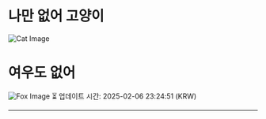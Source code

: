 
# 나만 없어 고양이

![Cat Image](https://cdn2.thecatapi.com/images/36v.jpg)

# 여우도 없어
![Fox Image](https://randomfox.ca/images/56.jpg)
⏳ 업데이트 시간: 2025-02-06 23:24:51 (KRW)

---
